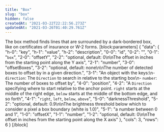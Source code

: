 ```yaml
---
title: "Box"
slug: "box"
hidden: false
createdAt: "2021-03-22T22:22:56.273Z"
updatedAt: "2021-03-26T01:40:29.761Z"
---
```

The box method finds lines that are surrounded by a dark-bordered box, like on certificates of insurance or W-2 forms. 
[block:parameters]
{
  "data": {
    "h-0": "key",
    "h-1": "value",
    "h-2": "description",
    "0-0": "id",
    "0-2": "",
    "0-1": "`box`",
    "2-0": "offsetY",
    "2-2": "optional, default: 0\n\nThe offset in inches from the starting point along the Y axis",
    "2-1": "number",
    "3-0": "offsetBoxes",
    "3-2": "optional, default: none\n\nThe number of detected boxes to offset by in a given direction.",
    "3-1": "An object with the keys:\n- `direction`: The `Direction` to search in relative to the starting box\n- `number`: The number of boxes to offset by",
    "4-0": "position",
    "4-2": "A `Direction` specifying where to start relative to the anchor point. `right` starts at the middle of the right edge, `below` starts at the middle of the bottom edge, and so forth",
    "4-1": "`right`, `left`, `below`, `above`",
    "5-0": "darknessThreshold",
    "5-2": "optional, default: 0.9\n\nThe brightness threshold below which to consider a pixel a box boundary (white is 1.0)",
    "5-1": "a number between 0 and 1",
    "1-0": "offsetX",
    "1-1": "number",
    "1-2": "optional, default: 0\n\nThe offset in inches from the starting point along the X axis"
  },
  "cols": 3,
  "rows": 6
}
[/block]